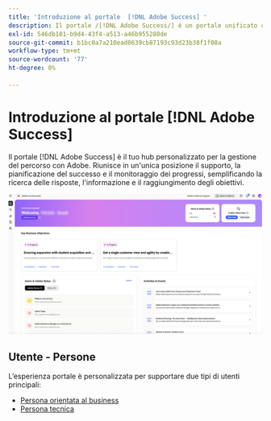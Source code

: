 ```yaml
---
title: 'Introduzione al portale  [!DNL Adobe Success] '
description: Il portale /[!DNL Adobe Success/] è un portale unificato che consente ai clienti di inviare casi, visualizzare l'avanzamento dei ticket, accedere al supporto e agli strumenti di pianificazione.
exl-id: 546db101-b9d4-43f4-a513-a46b955280de
source-git-commit: b1bc0a7a210ead0639cb87193c93d23b38f1f08a
workflow-type: tm+mt
source-wordcount: '77'
ht-degree: 0%

---
```


# Introduzione al portale [!DNL Adobe Success]

Il portale [!DNL Adobe Success] è il tuo hub personalizzato per la gestione del percorso con Adobe. Riunisce in un&#39;unica posizione il supporto, la pianificazione del successo e il monitoraggio dei progressi, semplificando la ricerca delle risposte, l&#39;informazione e il raggiungimento degli obiettivi.

![adobe-success-portal-homepage](/help/adobe-success-portal/assets/overview-and-business-persona-overview.png)

## Utente - Persone

L’esperienza portale è personalizzata per supportare due tipi di utenti principali:

* [Persona orientata al business](/help/adobe-success-portal/business-persona/key-functionalities-for-business-persona.md)
* [Persona tecnica](/help/adobe-success-portal/technical-persona/key-functionalities-for-technical-persona.md)
